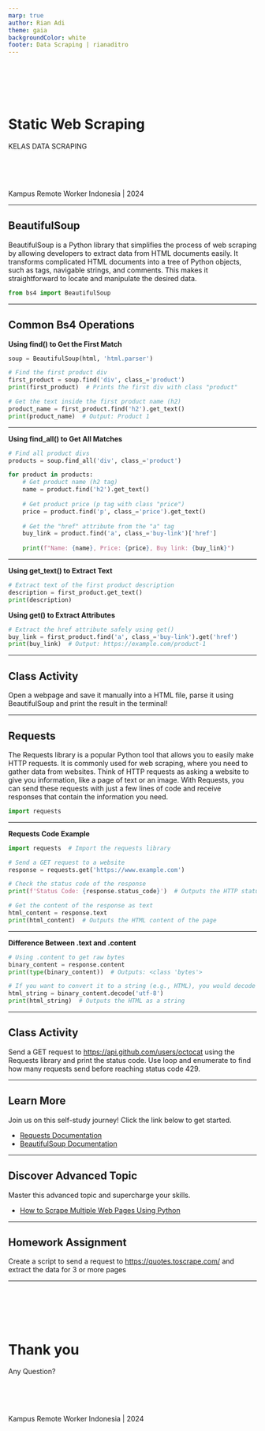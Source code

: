 ```yaml
---
marp: true
author: Rian Adi
theme: gaia
backgroundColor: white
footer: Data Scraping | rianaditro
---
```

<!-- _backgroundColor: grey -->
<!-- _color: white -->
<!-- _paginate: skip -->
<br>
<br>
<br>
<br>

# Static Web Scraping
KELAS DATA SCRAPING
<!-- <br> -->
<br>
<br>
<br>

Kampus Remote Worker Indonesia | 2024

---
<!-- paginate: true -->
## BeautifulSoup
BeautifulSoup is a Python library that simplifies the process of web scraping by allowing developers to extract data from HTML documents easily. It transforms complicated HTML documents into a tree of Python objects, such as tags, navigable strings, and comments. This makes it straightforward to locate and manipulate the desired data.

```python
from bs4 import BeautifulSoup
```

---
## Common Bs4 Operations
**Using find() to Get the First Match**
```python
soup = BeautifulSoup(html, 'html.parser')

# Find the first product div
first_product = soup.find('div', class_='product')
print(first_product)  # Prints the first div with class "product"

# Get the text inside the first product name (h2)
product_name = first_product.find('h2').get_text()
print(product_name)  # Output: Product 1
```
---
**Using find_all() to Get All Matches**
```python
# Find all product divs
products = soup.find_all('div', class_='product')

for product in products:
    # Get product name (h2 tag)
    name = product.find('h2').get_text()
    
    # Get product price (p tag with class "price")
    price = product.find('p', class_='price').get_text()
    
    # Get the "href" attribute from the "a" tag
    buy_link = product.find('a', class_='buy-link')['href']
    
    print(f"Name: {name}, Price: {price}, Buy link: {buy_link}")
```
---
**Using get_text() to Extract Text**
```python
# Extract text of the first product description
description = first_product.get_text()
print(description)
```
**Using get() to Extract Attributes**
```python
# Extract the href attribute safely using get()
buy_link = first_product.find('a', class_='buy-link').get('href')
print(buy_link)  # Output: https://example.com/product-1
```
---
## Class Activity
Open a webpage and save it manually into a HTML file, parse it using BeautifulSoup and print the result in the terminal!

---
## Requests
The Requests library is a popular Python tool that allows you to easily make HTTP requests. It is commonly used for web scraping, where you need to gather data from websites. Think of HTTP requests as asking a website to give you information, like a page of text or an image. With Requests, you can send these requests with just a few lines of code and receive responses that contain the information you need.

```python
import requests
```

---
**Requests Code Example**
```python
import requests  # Import the requests library

# Send a GET request to a website
response = requests.get('https://www.example.com')

# Check the status code of the response
print(f'Status Code: {response.status_code}')  # Outputs the HTTP status code

# Get the content of the response as text
html_content = response.text
print(html_content)  # Outputs the HTML content of the page
```
---
**Difference Between .text and .content**
```python
# Using .content to get raw bytes
binary_content = response.content
print(type(binary_content))  # Outputs: <class 'bytes'>

# If you want to convert it to a string (e.g., HTML), you would decode it:
html_string = binary_content.decode('utf-8')
print(html_string)  # Outputs the HTML as a string
```
---
## Class Activity
Send a GET request to https://api.github.com/users/octocat using the Requests library and print the status code. Use loop and enumerate to find how many requests send before reaching status code 429.

---
## Learn More
Join us on this self-study journey! Click the link below to get started.
- [Requests Documentation](https://docs.python-requests.org/en/master/)
- [BeautifulSoup Documentation](https://www.crummy.com/software/BeautifulSoup/bs4/doc/#quick-start)

---
## Discover Advanced Topic
Master this advanced topic and supercharge your skills.
- [How to Scrape Multiple Web Pages Using Python](https://www.freecodecamp.org/news/how-to-scrape-multiple-web-pages-using-python/)

---
## Homework Assignment
Create a script to send a request to https://quotes.toscrape.com/ and extract the data for 3 or more pages

---
<!-- _backgroundColor: grey -->
<!-- _color: white -->
<!-- _paginate: false -->
<br>
<br>
<br>
<br>

# Thank you
Any Question?
<!-- <br> -->
<br>
<br>
<br>

Kampus Remote Worker Indonesia | 2024

